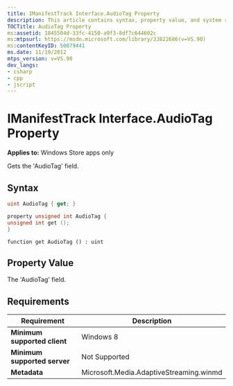 ```yaml
---
title: IManifestTrack Interface.AudioTag Property
description: This article contains syntax, property value, and system requirements information for the IManifestTrack Interface.AudioTag property.
TOCTitle: AudioTag Property
ms:assetid: 1845504d-33fc-4150-a9f3-8df7c644602c
ms:mtpsurl: https://msdn.microsoft.com/library/JJ822686(v=VS.90)
ms:contentKeyID: 50079441
ms.date: 11/19/2012
mtps_version: v=VS.90
dev_langs:
- csharp
- cpp
- jscript
---
```


# IManifestTrack Interface.AudioTag Property

**Applies to:** Windows Store apps only

Gets the 'AudioTag' field.

## Syntax

```csharp
uint AudioTag { get; }
```

```cpp
property unsigned int AudioTag {
unsigned int get ();
}
```

```jscript
function get AudioTag () : uint
```

## Property Value

The 'AudioTag' field.

## Requirements

|Requirement|Description|
|--- |--- |
|**Minimum supported client**|Windows 8|
|**Minimum supported server**|Not Supported|
|**Metadata**|Microsoft.Media.AdaptiveStreaming.winmd|
